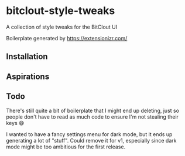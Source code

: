 # bitclout-style-tweaks
A collection of style tweaks for the BitClout UI

Boilerplate generated by https://extensionizr.com/

## Installation


## Aspirations


## Todo

There's still quite a bit of boilerplate that I might end up deleting, just so people don't have to read as much code to ensure I'm not stealing their keys 😅 

I wanted to have a fancy settings menu for dark mode, but it ends up generating a lot of "stuff". Could remove it for v1, especially since dark mode might be too ambitious for the first release.

